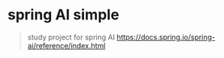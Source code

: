 # spring AI simple

> study project for spring AI https://docs.spring.io/spring-ai/reference/index.html